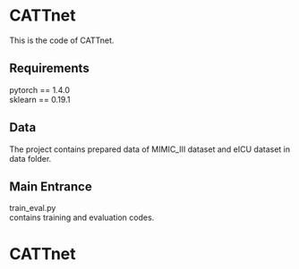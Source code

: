 # CATTnet
This is
 the code of CATTnet.
 ## Requirements
 pytorch == 1.4.0\
 sklearn == 0.19.1
 ## Data
 The project contains prepared data of MIMIC_III dataset and eICU dataset in data folder.
 ## Main Entrance
 train_eval.py\
 contains training and evaluation codes.
 
 # CATTnet
